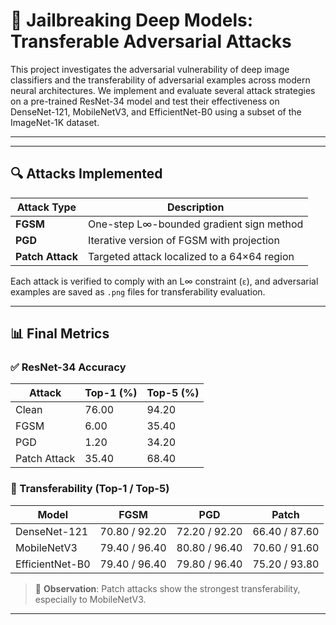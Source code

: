# 🧠 Jailbreaking Deep Models: Transferable Adversarial Attacks

This project investigates the adversarial vulnerability of deep image classifiers and the transferability of adversarial examples across modern neural architectures. We implement and evaluate several attack strategies on a pre-trained ResNet-34 model and test their effectiveness on DenseNet-121, MobileNetV3, and EfficientNet-B0 using a subset of the ImageNet-1K dataset.

---

---

## 🔍 Attacks Implemented

| Attack Type      | Description                                 |
| ---------------- | ------------------------------------------- |
| **FGSM**         | One-step L∞-bounded gradient sign method    |
| **PGD**          | Iterative version of FGSM with projection   |
| **Patch Attack** | Targeted attack localized to a 64×64 region |

Each attack is verified to comply with an L∞ constraint (`ε`), and adversarial examples are saved as `.png` files for transferability evaluation.

---

## 📊 Final Metrics

### ✅ ResNet-34 Accuracy

| Attack       | Top-1 (%) | Top-5 (%) |
| ------------ | --------- | --------- |
| Clean        | 76.00     | 94.20     |
| FGSM         | 6.00      | 35.40     |
| PGD          | 1.20      | 34.20     |
| Patch Attack | 35.40     | 68.40     |

### 🔁 Transferability (Top-1 / Top-5)

| Model           | FGSM          | PGD           | Patch         |
| --------------- | ------------- | ------------- | ------------- |
| DenseNet-121    | 70.80 / 92.20 | 72.20 / 92.20 | 66.40 / 87.60 |
| MobileNetV3     | 79.40 / 96.40 | 80.80 / 96.40 | 70.60 / 91.60 |
| EfficientNet-B0 | 79.40 / 96.40 | 79.80 / 96.40 | 75.20 / 93.80 |

> 📌 **Observation**: Patch attacks show the strongest transferability, especially to MobileNetV3.

---
